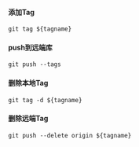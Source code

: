 #### 添加Tag
`git tag ${tagname}`
#### push到远端库
`git push --tags`
#### 删除本地Tag
`git tag -d ${tagname}`
#### 删除远端Tag
`git push --delete origin ${tagname}`